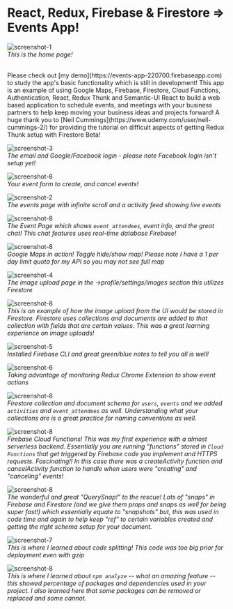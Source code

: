 # React, Redux, Firebase & Firestore => Events App!

![screenshot-1](screenshot1.png)<br />
*This is the home page!*

<br /> 
Please check out [my demo](https://events-app-220700.firebaseapp.com) to study the app's basic functionality which is still in development! This app is an example of using Google Maps, Firebase, Firestore, Cloud Functions, Authentication, React, Redux Thunk and Semantic-UI React to build a web based application to schedule events, and meetings with your business partners to help keep moving your business ideas and projects forward! A huge thank you to [Neil Cummings](https://www.udemy.com/user/neil-cummings-2/) for providing the tutorial on difficult aspects of getting Redux Thunk setup with Firestore Beta! 
<br />

![screenshot-3](screenshot3.png)<br />
*The email and Google/Facebook login - please note Facebook login isn't setup yet!*

![screenshot-8](screenshot8.png)<br />
*Your event form to create, and cancel events!*

![screenshot-2](screenshot2.png)<br />
*The events page with infinite scroll and a activity feed showing live events*

![screenshot-8](screenshot15.png)<br />
*The Event Page which shows `event_attendees`, event info, and the great chat! This chat features uses real-time database Firebase!*

![screenshot-8](screenshot9.png)<br />
*Google Maps in action! Toggle hide/show map! Please note I have a 1 per day limit quota for my API so you may not see full map*

![screenshot-4](screenshot4.png)<br />
*The image upload page in the ->profile/settings/images section this utilizes Firestore*

![screenshot-8](screenshot12.png)<br />
*This is an example of how the image upload from the UI would be stored in Firestore. Firestore uses collections and documents are added to that collection with fields that are certain values. This was a great learning experience on image uploads!* 

![screenshot-5](screenshot5.png)<br />
*Installed Firebase CLI and great green/blue notes to tell you all is well!*

![screenshot-6](screenshot6.png)<br />
*Taking advantage of monitoring Redux Chrome Extension to show event actions*

![screenshot-8](screenshot14.png)<br />
*Firestore collection and document schema for `users`, `events` and we added `activities` and `event_attendees` as well. Understanding what your collections are is a great practice for naming conventions as well.*

![screenshot-8](screenshot11.png)<br />
*Firebase Cloud Functions! This was my first experience with a almost serverless backend. Essentially you are running "functions" stored in `Cloud Functions` that get triggered by Firebase code you implement and HTTPS requests. Fascinating!! In this case there was a createActivity function and cancelActivity function to handle when users were "creating" and "canceling" events!*

![screenshot-8](screenshot13.png)<br />
*The wonderful and great "QuerySnap!" to the rescue! Lots of "snaps" in Firebase and Firestore (and we give them props and snaps as well for being super fast!) which essentially equate to "snapshots" but, this was used in code time and again to help keep "ref" to certain variables created and getting the right schema setup for your document.*

![screenshot-7](screenshot7.png)<br />
*This is where I learned about code splitting! This code was too big prior for deployment even with gzip*

![screenshot-8](screenshot10.png)<br />
*This is where I learned about `npm analyze` -- what an amazing feature -- this showed percentage of packages and dependencies used in your project. I also learned here that some packages can be removed or replaced and some cannot.*

